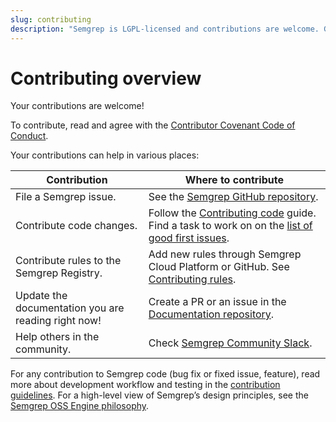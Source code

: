```yaml
---
slug: contributing
description: "Semgrep is LGPL-licensed and contributions are welcome. Get started by filing an issue, fixing a bug, contributing rules to the registry, adding a feature, or updating the docs. You can also contribute by helping others in the Semgrep Community Slack!"
---
```


# Contributing overview

Your contributions are welcome!

To contribute, read and agree with the [Contributor Covenant Code of Conduct](https://github.com/returntocorp/semgrep/blob/develop/CODE_OF_CONDUCT.md).

Your contributions can help in various places:

|      Contribution      |      Where to contribute      |
|------------------------|-------------------------------|
| File a Semgrep issue. | See the [Semgrep GitHub repository](https://github.com/returntocorp/semgrep/issues/new/choose). |
| Contribute code changes. | Follow the [Contributing code](../contributing/contributing-code.md) guide. Find a task to work on on the [list of good first issues](https://github.com/returntocorp/semgrep/issues?q=is%3Aopen+is%3Aissue+label%3A%22good+first+issue%22). |
| Contribute rules to the Semgrep Registry. | Add new rules through Semgrep Cloud Platform or GitHub. See [Contributing rules](/contributing/contributing-to-semgrep-rules-repository/). |
| Update the documentation you are reading right now! | Create a PR or an issue in the [Documentation repository](https://github.com/returntocorp/semgrep-docs). |
| Help others in the community. | Check [Semgrep Community Slack](https://go.semgrep.dev/slack). |

For any contribution to Semgrep code (bug fix or fixed issue, feature), read more about development workflow and testing in the [contribution guidelines](contributing-code.md). For a high-level view of Semgrep’s design principles, see the [Semgrep OSS Engine philosophy](../contributing/philosophy.md).
